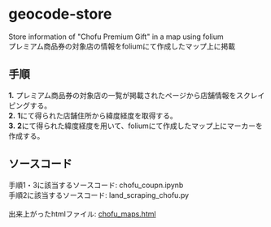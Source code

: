 <h1>geocode-store</h1>
Store information of "Chofu Premium Gift" in a map using folium<br>
プレミアム商品券の対象店の情報をfoliumにて作成したマップ上に掲載

<h2>手順</h2>
<strong>1.</strong> プレミアム商品券の対象店の一覧が掲載されたページから店舗情報をスクレイピングする。<br>
<strong>2.</strong> <strong>1</strong>にて得られた店舗住所から緯度経度を取得する。<br>
<strong>3.</strong> <strong>2</strong>にて得られた緯度経度を用いて、foliumにて作成したマップ上にマーカーを作成する。

<h2>ソースコード</h2>
手順1・3に該当するソースコード: chofu_coupn.ipynb<br>
手順2に該当するソースコード: land_scraping_chofu.py<br><br>
出来上がったhtmlファイル: <a href="https://petlabo.github.io/geocode-store/chofu_maps.html">chofu_maps.html</a>
